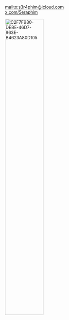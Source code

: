 [mailto:s3r4phim@icloud.com](mailto:s3r4phim@icloud.com)  
<a href="https://x.com/5eraphim" target="_blank">x.com/5eraphim</a>

<img src="https://github.com/user-attachments/assets/e76f2b6d-2b4e-4f38-b028-7af9654ec9ab" alt="C2F7F980-DEBE-46D7-963E-B4623A80D105" width="50%">
